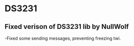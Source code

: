 # DS3231
## Fixed verison of DS3231 lib by NullWolf
-Fixed some sending messages, preventing freezing twi.
